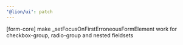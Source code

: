 ```yaml
---
'@lion/ui': patch
---
```


[form-core] make \_setFocusOnFirstErroneousFormElement work for checkbox-group, radio-group and nested fieldsets
